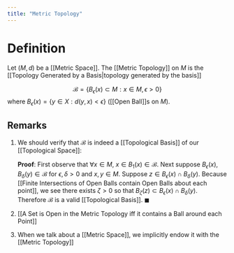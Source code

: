 ```yaml
---
title: "Metric Topology"
---
```


# Definition
Let $(M, d)$ be a [[Metric Space]]. The [[Metric Topology]] on $M$ is the [[Topology Generated by a Basis|topology generated by the basis]]

$$\mathcal{B} = \{B_{\epsilon}(x) \subset M: x \in M, \epsilon > 0\}$$
where $B_{\epsilon}(x) = \{y \in X : d(y, x) < \epsilon\}$ ([[Open Ball]]s on $M$).

## Remarks
1. We should verify that $\mathcal{B}$ is indeed a [[Topological Basis]] of our [[Topological Space]]:
	
	**Proof**: First observe that $\forall x \in M$, $x \in B_{1}(x) \in \mathcal{B}$. Next suppose $B_{\epsilon}(x), B_{\delta}(y) \in \mathcal{B}$ for $\epsilon, \delta > 0$ and $x, y \in M$. Suppose $z \in B_{\epsilon}(x) \cap B_{\delta}(y)$. Because [[Finite Intersections of Open Balls contain Open Balls about each point]], we see there exists $\zeta > 0$ so that 
	$B_{\zeta}(z) \subset B_{\epsilon}(x) \cap B_{\delta}(y)$. Therefore $\mathcal{B}$ is a valid [[Topological Basis]]. $\blacksquare$
2. [[A Set is Open in the Metric Topology iff it contains a Ball around each Point]]
3. When we talk about a [[Metric Space]], we implicitly endow it with the [[Metric Topology]]